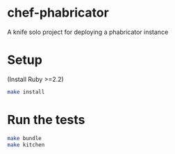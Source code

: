 # chef-phabricator
A knife solo project for deploying a phabricator instance

# Setup

(Install Ruby >=2.2)
```bash
make install
```

# Run the tests

```bash
make bundle
make kitchen
```


